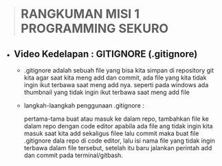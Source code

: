> # RANGKUMAN MISI 1 PROGRAMMING SEKURO 


* ## Video Kedelapan : GITIGNORE (.gitignore)
    - .gitignore adalah sebuah file yang bisa kita simpan di repository git kita agar saat kita meng add dan commit, ada file yang kita tidak ingin ikut terbawa saat meng add nya. seperti pada windows ada thumbnail yang tidak ingin ikut terbawa saat meng add  file
    - langkah-laangkah penggunaan .gitignore :
    
        pertama-tama buat atau masuk ke dalam repo, tambahkan file ke dalam repo dengan code editor apabila ada file ang tidak ingin kita masuk saat kita add sekaligus filee lalu commit maka buat file .gitignore dala repo di code editor, lalu isi nama file yang tidak ingin terbawa dalam file tersebut, setelah itu baru jalankan perintah add dan commit pada terminal/gitbash.
